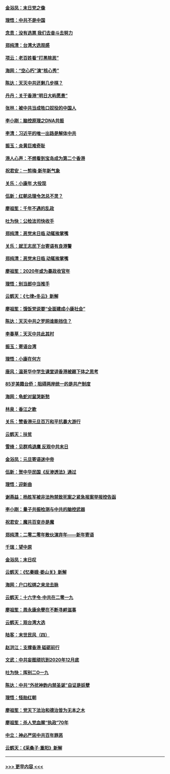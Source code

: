 #### [金浴凤：末日党之像](../pages/nsc993/n11787475.md?t=01130431) 
#### [理悟：中共不是中国](../pages/nsc993/n11787463.md?t=01130431) 
#### [念贲：没有选票  我们去奋斗去努力](../pages/nsc993/n11787398.md?t=01130431) 
#### [郑纯清：台湾大选观感](../pages/nsc993/n11786210.md?t=01130431) 
#### [项云：老百姓看“打黑除恶”](../pages/nsc993/n11785398.md?t=01130431) 
#### [海网：“空心朽”演“核心秀”](../pages/nsc993/n11783874.md?t=01130431) 
#### [陈达：天灭中共还剩几步棋？](../pages/nsc993/n11783719.md?t=01130431) 
#### [丹丹：关于香港“明日大屿愿景”](../pages/nsc993/n11783273.md?t=01130431) 
#### [张林：被中共当成牲口奴役的中国人](../pages/nsc993/n11782397.md?t=01130431) 
#### [李小刚：脑控原理之DNA共振](../pages/nsc993/n11780962.md?t=01130431) 
#### [李清：习近平的唯一出路是解体中共](../pages/nsc993/n11780866.md?t=01130431) 
#### [振玉：炎黄巨难奇耻](../pages/nsc993/n11779632.md?t=01130431) 
#### [港人心声：不想看到宝岛成为第二个香港](../pages/nsc993/n11778817.md?t=01130431) 
#### [祝君安：一剪梅‧新年新气象](../pages/nsc993/n11776340.md?t=01130431) 
#### [关乐：小康年 大役现](../pages/nsc993/n11774213.md?t=01130431) 
#### [伍新：红朝总理令怎总不灵？](../pages/nsc993/n11770813.md?t=01130431) 
#### [廖祖笙：千年不遇的乱政](../pages/nsc993/n11770373.md?t=01130431) 
#### [吐为快：公检法司快收手](../pages/nsc993/n11770359.md?t=01130431) 
#### [郑纯清：恶党末日临 动辄挨掌嘴](../pages/nsc993/n11769912.md?t=01130431) 
#### [关乐：就王志民下台寄语有良港警](../pages/nsc993/n11769903.md?t=01130431) 
#### [郑纯清：恶党末日临 动辄挨掌嘴](../pages/nsc993/n11769356.md?t=01130431) 
#### [廖祖笙：2020年或为暴政收官年](../pages/nsc993/n11768216.md?t=01130431) 
#### [理悟：别当郎中当推手](../pages/nsc993/n11768243.md?t=01130431) 
#### [云鹤天：《七律▪冬云》新解](../pages/nsc993/n11768204.md?t=01130431) 
#### [廖祖笙：饿饭党说要“全面建成小康社会”](../pages/nsc993/n11767482.md?t=01130431) 
#### [陈达：天灭中共之罗网谁能挡住？](../pages/nsc993/n11767465.md?t=01130431) 
#### [李春草：天灭中共此其时](../pages/nsc993/n11767452.md?t=01130431) 
#### [振玉：寄语台湾](../pages/nsc993/n11767432.md?t=01130431) 
#### [理悟：小康在何方](../pages/nsc993/n11767394.md?t=01130431) 
#### [唐风：温哥华中学生课堂讲香港被踢下体之思考](../pages/nsc993/n11766848.md?t=01130431) 
#### [85岁美籍台侨：阻碍两岸统一的是共产制度](../pages/nsc993/n11765043.md?t=01130431) 
#### [海网：龟蛇对鼠哭新愁](../pages/nsc993/n11764895.md?t=01130431) 
#### [林泉：香江之歌](../pages/nsc993/n11764415.md?t=01130431) 
#### [关乐：赞香港元旦百万和平抗暴大游行](../pages/nsc993/n11764382.md?t=01130431) 
#### [云鹤天：扶贫](../pages/nsc993/n11764245.md?t=01130431) 
#### [雪绮：见群鸡退鹰  反观中共末日](../pages/nsc993/n11762112.md?t=01130431) 
#### [金浴凤：元旦寄语迷中帝](../pages/nsc993/n11761788.md?t=01130431) 
#### [伍新：贺中华民国《反渗透法》通过](../pages/nsc993/n11761994.md?t=01130431) 
#### [理悟：迎新曲](../pages/nsc993/n11761152.md?t=01130431) 
#### [谢燕益：杨胜军被非法拘禁致死案之紧急报案举报控告函](../pages/nsc993/n11756134.md?t=01130431) 
#### [李小刚：量子共振检测与中共的脑控武器](../pages/nsc993/n11754518.md?t=01130431) 
#### [祝君安：魔共百变亦是魔](../pages/nsc993/n11754469.md?t=01130431) 
#### [郑纯清：二零二零年散伙演弃年——新年寄语](../pages/nsc993/n11754195.md?t=01130431) 
#### [千瑞：望中原](../pages/nsc993/n11754159.md?t=01130431) 
#### [金浴凤：末日叹](../pages/nsc993/n11752359.md?t=01130431) 
#### [云鹤天：《忆秦娥‧娄山关》新解](../pages/nsc993/n11752348.md?t=01130431) 
#### [海网：户口松绑之来龙去脉](../pages/nsc993/n11752328.md?t=01130431) 
#### [云鹤天：十六字令‧中共在二零一九](../pages/nsc993/n11752305.md?t=01130431) 
#### [廖祖笙：周永康余孽在不断寻衅滋事](../pages/nsc993/n11751013.md?t=01130431) 
#### [云鹤天：观台湾大选](../pages/nsc993/n11751007.md?t=01130431) 
#### [陆客：末世民风（四）](../pages/nsc993/n11749203.md?t=01130431) 
#### [赵洪江：支撑香港 砥砺前行](../pages/nsc993/n11748482.md?t=01130431) 
#### [文武：中共妄图顽抗到2020年12月底](../pages/nsc993/n11748446.md?t=01130431) 
#### [吐为快：挥别二O一九](../pages/nsc993/n11748411.md?t=01130431) 
#### [陈达：中共“外扰神韵内禁圣诞”自证是妖孽](../pages/nsc993/n11748226.md?t=01130431) 
#### [理悟：怪胎红朝](../pages/nsc993/n11748206.md?t=01130431) 
#### [廖祖笙：党天下法治和德治皆为无本之木](../pages/nsc993/n11748135.md?t=01130431) 
#### [廖祖笙：杀人党血腥“执政”70年](../pages/nsc993/n11745144.md?t=01130431) 
#### [中立：神必严惩中共百年罪恶](../pages/nsc993/n11744970.md?t=01130431) 
#### [云鹤天：《采桑子‧重阳》新解](../pages/nsc993/n11744948.md?t=01130431) 

----
#### [ >>> 更早内容 <<< ](../indexes/nsc993-earlier.md)

